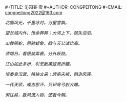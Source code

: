 #+TITLE: 沁园春·雪
#+AUTHOR: CONGPEITONG
#+EMAIL: congpeitong2022@163.com


*北国风光，千里冰封，万里雪飘。*

*望长城内外，惟余莽莽；大河上下，顿失滔滔。*

*山舞银蛇，原驰蜡象，欲与天公试比高。*

*须晴日，看银装素裹，分外妖娆。*

*江山如此多娇，引无数英雄竞折腰。*

*惜秦皇汉武，略输文采；唐宗宋祖，稍逊风骚。*

*一代天骄，成吉思汗，只识弯弓射大雕。*

*俱往矣，数风流人物，还看今朝。*